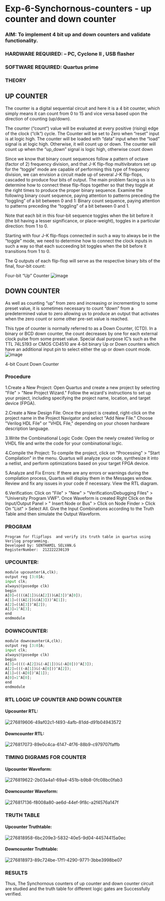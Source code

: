 # Exp-6-Synchornous-counters - up counter and down counter 
### AIM: To implement 4 bit up and down counters and validate  functionality.
### HARDWARE REQUIRED:  – PC, Cyclone II , USB flasher
### SOFTWARE REQUIRED:   Quartus prime
### THEORY 

## UP COUNTER 
The counter is a digital sequential circuit and here it is a 4 bit counter, which simply means it can count from 0 to 15 and vice versa based upon the direction of counting (up/down). 

The counter (“count“) value will be evaluated at every positive (rising) edge of the clock (“clk“) cycle.
The Counter will be set to Zero when “reset” input is at logic high.
The counter will be loaded with “data” input when the “load” signal is at logic high. Otherwise, it will count up or down.
The counter will count up when the “up_down” signal is logic high, otherwise count down

Since we know that binary count sequences follow a pattern of octave (factor of 2) frequency division, and that J-K flip-flop multivibrators set up for the “toggle” mode are capable of performing this type of frequency division, we can envision a circuit made up of several J-K flip-flops, cascaded to produce four bits of output.
The main problem facing us is to determine how to connect these flip-flops together so that they toggle at the right times to produce the proper binary sequence.
Examine the following binary count sequence, paying attention to patterns preceding the “toggling” of a bit between 0 and 1:
Binary count sequence, paying attention to patterns preceding the “toggling” of a bit between 0 and 1.

Note that each bit in this four-bit sequence toggles when the bit before it (the bit having a lesser significance, or place-weight), toggles in a particular direction: from 1 to 0.



 
 

Starting with four J-K flip-flops connected in such a way to always be in the “toggle” mode, we need to determine how to connect the clock inputs in such a way so that each succeeding bit toggles when the bit before it transitions from 1 to 0.

The Q outputs of each flip-flop will serve as the respective binary bits of the final, four-bit count:

 
 

Four-bit “Up” Counter
![image](https://user-images.githubusercontent.com/36288975/169644758-b2f4339d-9532-40c5-af40-8f4f8c942e2c.png)



## DOWN COUNTER 

As well as counting “up” from zero and increasing or incrementing to some preset value, it is sometimes necessary to count “down” from a predetermined value to zero allowing us to produce an output that activates when the zero count or some other pre-set value is reached.

This type of counter is normally referred to as a Down Counter, (CTD). In a binary or BCD down counter, the count decreases by one for each external clock pulse from some preset value. Special dual purpose IC’s such as the TTL 74LS193 or CMOS CD4510 are 4-bit binary Up or Down counters which have an additional input pin to select either the up or down count mode.
![image](https://user-images.githubusercontent.com/36288975/169644844-1a14e123-7228-4ed8-81a9-eb937dff4ac8.png)


4-bit Count Down Counter
### Procedure


1.Create a New Project:
  Open Quartus and create a new project by selecting "File" > "New Project Wizard."
  Follow the wizard's instructions to set up your project, including specifying the project name, 
  location, and target device (FPGA).

2.Create a New Design File:
  Once the project is created, right-click on the project name in the Project Navigator and 
  select "Add New File."
   Choose "Verilog HDL File" or "VHDL File," depending on your chosen hardware description 
   language.

3.Write the Combinational Logic Code:
   Open the newly created Verilog or VHDL file and write the code for your combinational logic.

4.Compile the Project:
    To compile the project, click on "Processing" > "Start Compilation" in the menu.
    Quartus will analyze your code, synthesize it into a netlist, and perform optimizations based 
    on your target FPGA device.

 5.Analyze and Fix Errors:
    If there are any errors or warnings during the compilation process, Quartus will display them 
    in the Messages window.
    Review and fix any issues in your code if necessary.
    View the RTL diagram.

 6.Verification:
    Click on "File" > "New" > "Verification/Debugging Files" > "University Program VWF".
    Once Waveform is created Right Click on the Input/Output Panel > " Insert Node or Bus" > 
    Click on Node Finder > Click On "List" > Select All.
    Give the Input Combinations according to the Truth Table amd then simulate the Output 
    Waveform.



### PROGRAM 
```
Program for flipflops  and verify its truth table in quartus using Verilog programming.
Developed by: SENTHAMIL SELVAN.G
RegisterNumber:  212222230139
```
### UPCOUNTER:
```py
module upcounter(A,clk);
output reg [3:0]A;
input clk;
always@(posedge clk)
begin
A[0]=((((A[1])&(A[2]))&A[3])^A[0]);
A[1]=(((A[2])&(A[3]))^A[1]);
A[2]=((A[3])^A[2]);
A[3]=1^A[3];
end
endmodule
```
### DOWNCOUNTER:
```py
module downcounter(A,clk);
output reg [3:0]A;
input clk;
always@(posedge clk)
begin
A[3]=((((~A[2])&(~A[1]))&(~A[0]))^A[3]);
A[2]=(((~A[1])&(~A[0]))^A[2]);
A[1]=((~A[0])^A[1]);
A[0]=1^A[0];
end
endmodule
```
### RTL LOGIC UP COUNTER AND DOWN COUNTER  
#### Upcounter RTL:

![276819606-49af02c1-f493-4afb-81dd-d91b04943572](https://github.com/PriyankaAnnadurai/Exp-7-Synchornous-counters-/assets/118351569/02c49678-14da-4d47-ab57-ff4b18c0475c)


#### Downcounter RTL:

![276817073-89e0c4ca-6147-4f76-88b9-c979707faffb](https://github.com/PriyankaAnnadurai/Exp-7-Synchornous-counters-/assets/118351569/ca828e73-d275-4114-8e48-d2f85271cf18)




### TIMING DIGRAMS FOR COUNTER  

#### Upcounter Waveform:


![276819622-2b03a4a1-69a4-451b-b9b8-0fc08bc0fab3](https://github.com/PriyankaAnnadurai/Exp-7-Synchornous-counters-/assets/118351569/370c4f09-7189-4e2d-a4c8-f680dd0b1f55)


#### Downcounter Waveform:


![276817136-f8008a80-ae6d-44ef-9f8c-a2f4576a147f](https://github.com/PriyankaAnnadurai/Exp-7-Synchornous-counters-/assets/118351569/80ad1d52-545d-4625-8aea-f79f9654aba0)



### TRUTH TABLE 

#### Upcounter Truthtable:

![276818958-6bc209e3-5832-40e5-9d04-44574415a0ec](https://github.com/PriyankaAnnadurai/Exp-7-Synchornous-counters-/assets/118351569/25cedb75-e0e4-4272-a89f-cc73d9d0b370)


#### Downcounter Truthtable:

![276818973-89c724be-17f1-4290-9771-3bbe3998be07](https://github.com/PriyankaAnnadurai/Exp-7-Synchornous-counters-/assets/118351569/da118ef7-9de1-4fba-b499-e625d837f4f6)



### RESULTS 

Thus, The Synchornous counters of up counter and down counter circuit are studied and the truth table for different logic gates are Successfully verified.
